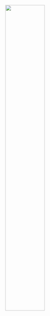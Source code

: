 
<div align="center">
  <br>
  <a rel="nofollow" href="https://thisiszahrasadeghi.github.io/git/">
    <img width="50%" src="https://github.com/thisiszahrasadeghi/LaTeX-Full-Tutorial-for-Beginners/assets/170200995/2dc69347-5813-496e-8de7-e563d0031057")

  </a>
</div>
